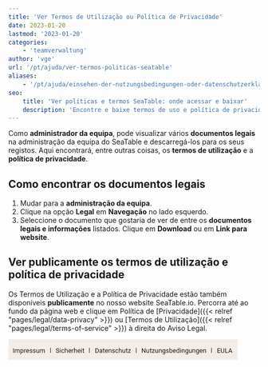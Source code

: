 ```yaml
---
title: 'Ver Termos de Utilização ou Política de Privacidade'
date: 2023-01-20
lastmod: '2023-01-20'
categories:
    - 'teamverwaltung'
author: 'vge'
url: '/pt/ajuda/ver-termos-politicas-seatable'
aliases:
    - '/pt/ajuda/einsehen-der-nutzungsbedingungen-oder-datenschutzerklaerung'
seo:
    title: 'Ver políticas e termos SeaTable: onde acessar e baixar'
    description: 'Encontre e baixe termos de uso e política de privacidade SeaTable na administração de equipe ou publicamente no site oficial.'
---
```


Como **administrador da equipa**, pode visualizar vários **documentos legais** na administração da equipa do SeaTable e descarregá-los para os seus registos. Aqui encontrará, entre outras coisas, os **termos de utilização** e a **política de privacidade**.

## Como encontrar os documentos legais

1. Mudar para a **administração da equipa**.
2. Clique na opção **Legal** em **Navegação** no lado esquerdo.
3. Seleccione o documento que gostaria de ver de entre os **documentos legais e informações** listados. Clique em **Download** ou em **Link para website**.

## Ver publicamente os termos de utilização e política de privacidade

Os Termos de Utilização e a Política de Privacidade estão também disponíveis **publicamente** no nosso website SeaTable.io. Percorra até ao fundo da página web e clique em Política de [Privacidade]({{< relref "pages/legal/data-privacy" >}}) ou [Termos de Utilização]({{< relref "pages/legal/terms-of-service" >}}) à direita do Aviso Legal.

![Política de privacidade e termos de utilização no rodapé](images/Datenschutz-und-Nutzungsbedingungen-im-Footer.png)
